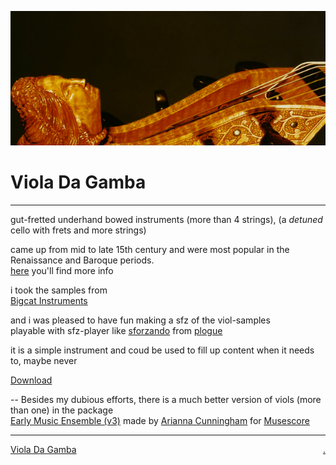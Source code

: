 ![](bg.png)

# Viola Da Gamba

---

gut-fretted underhand bowed instruments (more than 4 strings), (a *detuned* cello with frets and more strings)  

came up from mid to late 15th century and were most popular in the Renaissance and Baroque periods.  
[here](https://en.wikipedia.org/wiki/Viol) you'll find more info

i took the samples from  
[Bigcat Instruments](http://bigcatinstruments.blogspot.com/2014/08/gm-midi-instruments-for-kontakt.html)

and i was pleased to have fun making a sfz of the viol-samples  
playable with sfz-player like <a href="https://www.plogue.com/products/sforzando.html" target="sfo">sforzando</a> from <a href="https://www.plogue.com/" target="plg">plogue</a>  

it is a simple instrument and coud be used to fill up content when it needs to, maybe never  

[Download](sfz/violadagamba.zip)  

--
Besides my dubious efforts, there is a much better version of viols (more than one) in the package  
[Early Music Ensemble (v3)](https://www.dropbox.com/s/v94z8sruj7yh0by/Early%20Music%20Ensemble%20%28v3%29%20SFZ%20Files.zip?dl=0)
made by [Arianna Cunningham](https://www.youtube.com/channel/UCoSBT4PeH0fxfvA0zQUxWRw/about) for [Musescore](https://musescore.org/)

----

[Viola Da Gamba](https://bobobo-git.github.io/SFZ-Viola-Da-Gamba/) <a style="float:right;" href="https://github.com/bobobo-git/SFZ-Viola-Da-Gamba/">.</a>
